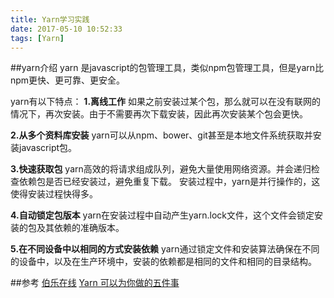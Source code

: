 ```yaml
---
title: Yarn学习实践
date: 2017-05-10 10:52:33
tags: [Yarn]
---
```


##yarn介绍
yarn 是javascript的包管理工具，类似npm包管理工具，但是yarn比npm更快、更可靠、更安全。

yarn有以下特点：
**1.离线工作**
如果之前安装过某个包，那么就可以在没有联网的情况下，再次安装。由于不需要再次下载安装，因此再次安装某个包会更快。

**2.从多个资料库安装**
yarn可以从npm、bower、git甚至是本地文件系统获取并安装javascript包。

**3.快速获取包**
yarn高效的将请求组成队列，避免大量使用网络资源。并会递归检查依赖包是否已经安装过，避免重复下载。
安装过程中，yarn是并行操作的，这使得安装过程快得多。

**4.自动锁定包版本**
yarn在安装过程中自动产生yarn.lock文件，这个文件会锁定安装的包及其依赖的准确版本。

**5.在不同设备中以相同的方式安装依赖**
yarn通过锁定文件和安装算法确保在不同的设备中，以及在生产环境中，安装的依赖都是相同的文件和相同的目录结构。



##参考
[伯乐在线](http://web.jobbole.com/tag/yarn/?repeat=w3tc)
[Yarn 可以为你做的五件事](http://web.jobbole.com/90284/)
